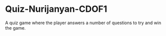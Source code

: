 # Quiz-Nurijanyan-CDOF1
A quiz game where the player answers a number of questions to try and win the game.
